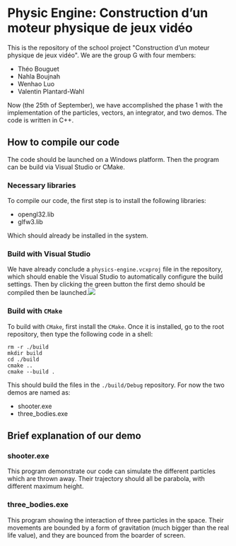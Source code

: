 # Physic Engine: Construction d’un moteur physique de jeux vidéo

This is the repository of the school project "Construction d’un moteur physique de jeux vidéo". We are the group G with four members:

- Théo Bouguet
- Nahla Boujnah
- Wenhao Luo
- Valentin Plantard-Wahl

Now (the 25th of September), we have accomplished the phase 1 with the implementation of the particles, vectors, an integrator, and two demos. The code is written in C++.

## How to compile our code
The code should be launched on a Windows platform. Then the program can be build via Visual Studio or CMake.

### Necessary libraries
To compile our code, the first step is to install the following libraries:

- opengl32.lib
- glfw3.lib

Which should already be installed in the system. 

### Build with Visual Studio
We have already conclude a ```physics-engine.vcxproj``` file in the repository, which should enable the Visual Studio to automatically configure the build settings. Then by clicking the green button the first demo should be compiled then be launched.![](C:\Users\nemol\source\repos\Alex2740\physics-engine\doc-figures\visual-ui.png)

### Build with ```CMake```

To build with `CMake`, first install the `CMake`. Once it is installed, go to the root repository, then type the following code in a shell:

```shell
rm -r ./build
mkdir build
cd ./build
cmake ..
cmake --build .
```

This should build the files in the `./build/Debug` repository. For now the two demos are named as:

- shooter.exe
- three_bodies.exe

## Brief explanation of our demo

### shooter.exe

This program demonstrate our code can simulate the different particles which are thrown away. Their trajectory should all be parabola, with different maximum height.

### three_bodies.exe

This program showing the interaction of three particles in the space. Their movements are bounded by a form of gravitation (much bigger than the real life value), and they are bounced from the boarder of screen.
